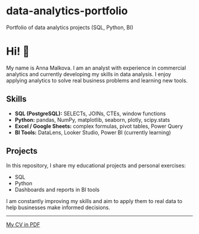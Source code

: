# data-analytics-portfolio
Portfolio of data analytics projects (SQL, Python, BI)
# Hi! 👋

My name is Anna Malkova. I am an analyst with experience in commercial analytics and currently developing my skills in data analysis. I enjoy applying analytics to solve real business problems and learning new tools.

## Skills
- **SQL (PostgreSQL):** SELECTs, JOINs, CTEs, window functions  
- **Python:** pandas, NumPy, matplotlib, seaborn, plotly, scipy.stats  
- **Excel / Google Sheets:** complex formulas, pivot tables, Power Query  
- **BI Tools:** DataLens, Looker Studio, Power BI (currently learning)  

## Projects
In this repository, I share my educational projects and personal exercises:   
- SQL
- Python
- Dashboards and reports in BI tools

I am constantly improving my skills and aim to apply them to real data to help businesses make informed decisions.

---
[My CV in PDF](Anna_Malkova_CV.pdf)
